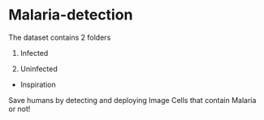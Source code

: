 # Malaria-detection

The dataset contains 2 folders

1) Infected

2) Uninfected

* Inspiration

Save humans by detecting and deploying Image Cells that contain Malaria or not!

